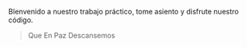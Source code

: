 BIenvenido a nuestro trabajo práctico, tome asiento y disfrute nuestro código.

>Que En Paz Descansemos
